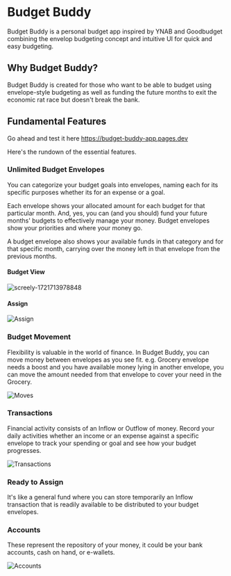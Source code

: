 # Budget Buddy

Budget Buddy is a personal budget app inspired by YNAB and Goodbudget combining the envelop budgeting concept and intuitive UI for quick and easy budgeting.

## Why Budget Buddy?

Budget Buddy is created for those who want to be able to budget using envelope-style budgeting as well as funding the future months to exit the economic rat race but doesn't break the bank.

## Fundamental Features

Go ahead and test it here https://budget-buddy-app.pages.dev

Here's the rundown of the essential features.

### Unlimited Budget Envelopes

You can categorize your budget goals into envelopes, naming each for its specific purposes whether its for an expense or a goal.

Each envelope shows your allocated amount for each budget for that particular month. And, yes, you can (and you should) fund your future months' budgets to effectively manage your money. Budget envelopes show your priorities and where your money go.

A budget envelope also shows your available funds in that category and for that specific month, carrying over the money left in that envelope from the previous months.

#### Budget View
![screely-1721713978848](https://github.com/user-attachments/assets/8ab43591-0fa9-482a-893d-f010c24d16f6)

#### Assign
![Assign](https://github.com/user-attachments/assets/fb6ce540-c6a4-4db7-a543-54b55415fe0a)

### Budget Movement

Flexibility is valuable in the world of finance. In Budget Buddy, you can move money between envelopes as you see fit. e.g. Grocery envelope needs a boost and you have available money lying in another envelope, you can move the amount needed from that envelope to cover your need in the Grocery.

![Moves](https://github.com/user-attachments/assets/2c0c4428-9a78-42b6-afa1-aabefe5baab3)

### Transactions

Financial activity consists of an Inflow or Outflow of money. Record your daily activities whether an income or an expense against a specific envelope to track your spending or goal and see how your budget progresses.

![Transactions](https://github.com/user-attachments/assets/e14e506c-32bc-41bc-b3a0-adc7c113eb45)

### Ready to Assign

It's like a general fund where you can store temporarily an Inflow transaction that is readily available to be distributed to your budget envelopes.

### Accounts

These represent the repository of your money, it could be your bank accounts, cash on hand, or e-wallets.

![Accounts](https://github.com/user-attachments/assets/f13560e2-a936-48c4-8358-df6216cae33b)

